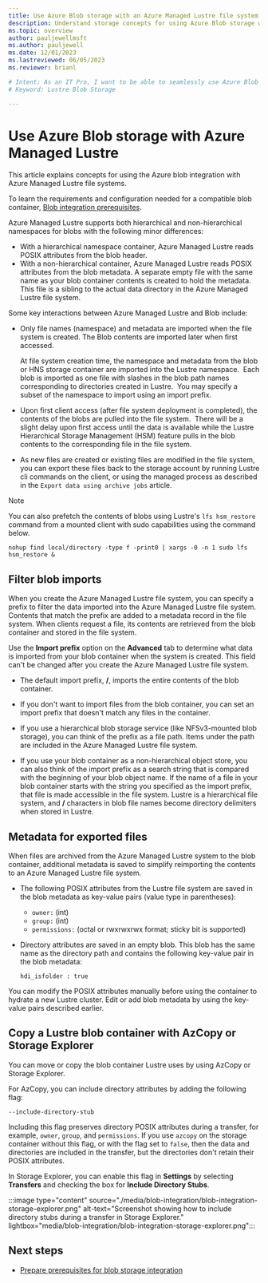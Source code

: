 ```yaml
---
title: Use Azure Blob storage with an Azure Managed Lustre file system
description: Understand storage concepts for using Azure Blob storage with an Azure Managed Lustre file system. 
ms.topic: overview
author: pauljewellmsft
ms.author: pauljewell
ms.date: 12/01/2023
ms.lastreviewed: 06/05/2023
ms.reviewer: brianl

# Intent: As an IT Pro, I want to be able to seamlessly use Azure Blob Storage for long-term storage of files in my Azure Managed Lustre file system.
# Keyword: Lustre Blob Storage

---
```


# Use Azure Blob storage with Azure Managed Lustre

This article explains concepts for using the Azure blob integration with Azure Managed Lustre file systems.

To learn the requirements and configuration needed for a compatible blob container, [Blob integration prerequisites](amlfs-prerequisites.md#blob-integration-prerequisites-optional).

Azure Managed Lustre supports both hierarchical and non-hierarchical namespaces for blobs with the following minor differences:

- With a hierarchical namespace container, Azure Managed Lustre reads POSIX attributes from the blob header.
- With a non-hierarchical container, Azure Managed Lustre reads POSIX attributes from the blob metadata. A separate empty file with the same name as your blob container contents is created to hold the metadata. This file is a sibling to the actual data directory in the Azure Managed Lustre file system.

Some key interactions between Azure Managed Lustre and Blob include:

- Only file names (namespace) and metadata are imported when the file system is created. The Blob contents are imported later when first accessed.

   At file system creation time, the namespace and metadata from the blob or HNS storage container are imported into the Lustre namespace.  Each blob is imported as one file with slashes in the blob path names corresponding to directories created in Lustre.  You may specify a subset of the namespace to import using an import prefix.
  
- Upon first client access (after file system deployment is completed), the contents of the blobs are pulled into the file system.  There will be a slight delay upon first access until the data is available while the Lustre Hierarchical Storage Management (HSM) feature pulls in the blob contents to the corresponding file in the file system.

- As new files are created or existing files are modified in the file system, you can export these files back to the storage account by running Lustre cli commands on the client, or using the managed process as described in the `Export data using archive jobs` article.

> [!NOTE]
> You can also prefetch the contents of blobs using Lustre's `lfs hsm_restore` command from a mounted client with sudo capabilities using the command below.

```
nohup find local/directory -type f -print0 | xargs -0 -n 1 sudo lfs hsm_restore &
```


## Filter blob imports

When you create the Azure Managed Lustre file system, you can specify a prefix to filter the data imported into the Azure Managed Lustre file system. Contents that match the prefix are added to a metadata record in the file system. When clients request a file, its contents are retrieved from the blob container and stored in the file system.

Use the **Import prefix** option on the **Advanced** tab to determine what data is imported from your blob container when the system is created. This field can't be changed after you create the Azure Managed Lustre file system.

- The default import prefix, **/**, imports the entire contents of the blob container.

- If you don't want to import files from the blob container, you can set an import prefix that doesn't match any files in the container.

- If you use a hierarchical blob storage service (like NFSv3-mounted blob storage), you can think of the prefix as a file path. Items under the path are included in the Azure Managed Lustre file system.

- If you use your blob container as a non-hierarchical object store, you can also think of the import prefix as a search string that is compared with the beginning of your blob object name. If the name of a file in your blob container starts with the string you specified as the import prefix, that file is made accessible in the file system. Lustre is a hierarchical file system, and **/** characters in blob file names become directory delimiters when stored in Lustre.

## Metadata for exported files

When files are archived from the Azure Managed Lustre system to the blob container, additional metadata is saved to simplify reimporting the contents to an Azure Managed Lustre file system.

- The following POSIX attributes from the Lustre file system are saved in the blob metadata as key-value pairs (value type in parentheses):

  - `owner:` (int)
  - `group:` (int)
  - `permissions:` (octal or rwxrwxrwx format; sticky bit is supported)

- Directory attributes are saved in an empty blob. This blob has the same name as the directory path and contains the following key-value pair in the blob metadata:

  `hdi_isfolder : true`

You can modify the POSIX attributes manually before using the container to hydrate a new Lustre cluster. Edit or add blob metadata by using the key-value pairs described earlier.

## Copy a Lustre blob container with AzCopy or Storage Explorer

You can move or copy the blob container Lustre uses by using AzCopy or Storage Explorer.

For AzCopy, you can include directory attributes by adding the following flag:

 `--include-directory-stub`

Including this flag preserves directory POSIX attributes during a transfer, for example, `owner`, `group`, and `permissions`. If you use `azcopy` on the storage container without this flag, or with the flag set to `false`, then the data and directories are included in the transfer, but the directories don't retain their POSIX attributes.

In Storage Explorer, you can enable this flag in **Settings** by selecting **Transfers** and checking the box for **Include Directory Stubs**.

:::image type="content" source="./media/blob-integration/blob-integration-storage-explorer.png" alt-text="Screenshot showing how to include directory stubs during a transfer in Storage Explorer." lightbox="media/blob-integration/blob-integration-storage-explorer.png":::

## Next steps

- [Prepare prerequisites for blob storage integration](amlfs-prerequisites.md#blob-integration-prerequisites-optional)

